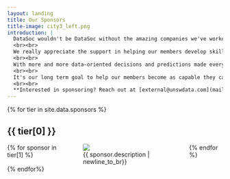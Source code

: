 ```yaml
---
layout: landing
title: Our Sponsors
title-image: city3_left.png
introduction: |
  DataSoc wouldn't be DataSoc without the amazing companies we've worked with throughout our journey as a society.
  <br><br>
  We really appreciate the support in helping our members develop skills and knowledge across a variety of disciplines, so that they are industry-ready come graduation.
  <br><br>
  With more and more data-oriented decisions and predictions made everyday, the demand for talented Data Science graduates is growing.
  <br><br>
  It's our long term goal to help our members become as capable they can be, and it wouldn't be possible without the continued support from industry.
  <br><br>
  **Interested in sponsoring? Reach out at [external@unswdata.com](mailto:external@unswdata.com)**
---
```

<div class="hero-body">
  <!--Sponsors -->
  {% for tier in site.data.sponsors %}
  <div class="section">
    <div class="container">
      <div class="section-title-wrapper">
        <h2 class="title is-1 centered">{{ tier[0] }}</h2>
          <div class="columns is-vcentered">
            {% for sponsor in tier[1] %}
              <div class="column">
                  <div class="sponsor_icon">
                      <a href="{{ sponsor.link }}">
                          <img src="{{ sponsor.icon }}">
                      </a>
                  </div>
                  <div class="sponsor_info">
                      {{ sponsor.description | newline_to_br}}
                  </div>
              </div>
            {% endfor %}
          </div>
      </div>
    </div>
  </div>
  {% endfor%}
</div>